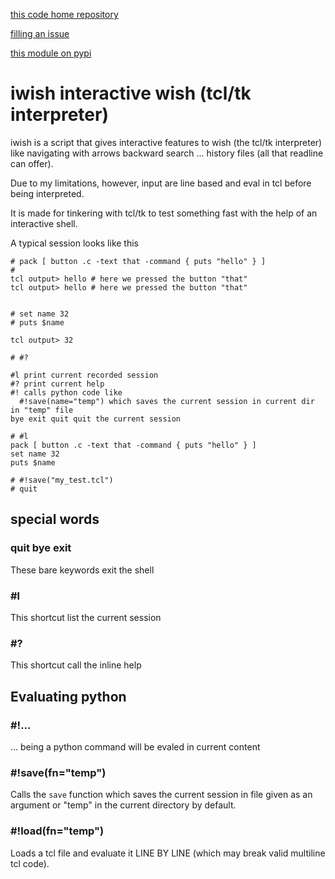 [this code home repository](https://github.com/jul/iwish)

[filling an issue](https://github.com/jul/iwish/issues)

[this module on pypi](https://pypi.org/project/iwish/)

# iwish interactive wish (tcl/tk interpreter)

iwish is a script that gives interactive features to wish (the tcl/tk interpreter) like navigating with
arrows backward search ... history files (all that readline can offer).

Due to my limitations, however, input are line based and eval in tcl before being
interpreted.

It is made for tinkering with tcl/tk to test something fast with the help of an
interactive shell.

A typical session looks like this
``` 
# pack [ button .c -text that -command { puts "hello" } ]
# 
tcl output> hello # here we pressed the button "that"
tcl output> hello # here we pressed the button "that"


# set name 32
# puts $name

tcl output> 32

# #?

#l print current recorded session
#? print current help
#! calls python code like
  #!save(name="temp") which saves the current session in current dir in "temp" file
bye exit quit quit the current session

# #l
pack [ button .c -text that -command { puts "hello" } ]
set name 32
puts $name

# #!save("my_test.tcl")
# quit
```

## special words

### quit bye exit

These bare keywords exit the shell

### #l

This shortcut list the current session

### #?

This shortcut call the inline help

## Evaluating python

### #!...

... being a python command will be evaled in current content

### #!save(fn="temp")

Calls the `save` function which saves the current session in file given as an
argument or "temp" in the current directory by default.

### #!load(fn="temp")

Loads a tcl file and evaluate it LINE BY LINE (which may break valid multiline
tcl code).
